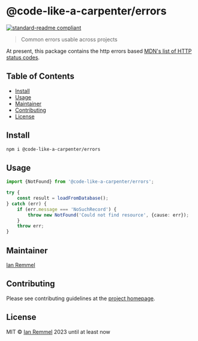 # @code-like-a-carpenter/errors

[![standard-readme compliant](https://img.shields.io/badge/readme%20style-standard-brightgreen.svg?style=flat-square)](https://github.com/RichardLitt/standard-readme)

> Common errors usable across projects

At present, this package contains the http errors based
[MDN's list of HTTP status codes](https://developer.mozilla.org/en-US/docs/Web/HTTP/Status).

## Table of Contents

-   [Install](#install)
-   [Usage](#usage)
-   [Maintainer](#maintainer)
-   [Contributing](#contributing)
-   [License](#license)

## Install

```bash
npm i @code-like-a-carpenter/errors
```

## Usage

```ts
import {NotFound} from '@code-like-a-carpenter/errors';

try {
    const result = loadFromDatabase();
} catch (err) {
    if (err.message === 'NoSuchRecord') {
        throw new NotFound('Could not find resource', {cause: err});
    }
    throw err;
}
```

## Maintainer

[Ian Remmel](https://www.ianwremmel.com)

## Contributing

Please see contributing guidelines at the
[project homepage](https://www.github.com/code-like-a-carpenter/workbench/).

## License

MIT © [Ian Remmel](https://www.ianwremmel.com) 2023 until at least now

